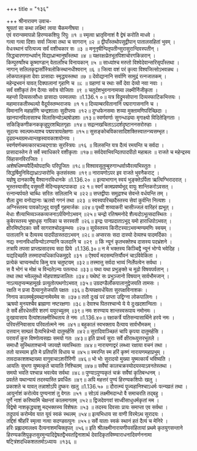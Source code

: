 +++
title = "१३६"

+++
श्रीनारायण उवाच-  
श्रूयतां सा कथा लक्ष्मि! त्वया चैकमनीषया ।  
एवं वरान्समापन्नो हिरण्यकशिपुः रिपुः ॥१ ॥
स्मृत्वा भ्रातृविनाशं वै द्वेषं करोति माधवे ।  
गत्वा गत्वा दिशाः सर्वा जित्वा तथा च सागरान् ॥२ ॥
द्वीपाँस्तथोपसुद्वीपान् पातालसहितां भुवम् ।  
वेधःस्थानं परित्यज्य सर्वं वशीचकार सः ॥३ ॥
मनूनृषीन्पितृपतीन्सुरासुरान्दिवस्पतीन् ।  
सिद्धचारणगान्धर्वान् विद्याध्रान्मानुषाँस्तथा ॥४ ॥
यक्षरक्षःप्रेतभूतपिशाचोरगकिन्नरान् ।  
किम्पुरुषाँश्च कूष्माण्डान् वेतालाँश्च विनायकान् ॥५ ॥
साध्यांश्च मरुतो विश्वेदेवान्सरिसृपाँस्तथा ।  
नागान् सलिलकृद्वासाँस्त्रिलोकिस्थानधीश्वरान् ॥६ ॥
जित्वा वशं परं कृत्वा विश्वजित्सोऽभवन्नथ ।  
लोकपालकृता देवाः प्रासादाः स्मृद्धयस्तथा ॥७ ॥
देवोद्यानानि सर्वाणि सामुद्रं रत्नजातकम् ।  
महेन्द्रभवनं यावत् दिक्पालानां गृहाणि च ॥८ ॥
ग्रहाणां च रथाः सर्वे देवा देव्यो नवा नवाः ।  
सर्वं वशीकृतं तेन दैत्याः सर्वत्र योजिताः ॥९ ॥
चतुर्दशभुवनानामग्र्या लक्ष्मीर्निजीकृता ।  
महन्तो दिव्यसत्सौधाः प्रासादाः परमालयाः ॥1.136.१ ०॥
यत्र विद्रुमसोपाना दिव्यस्फाटिकभित्तयः ।  
महामारकतीस्थल्यो वैदूर्यस्तम्भराजयः ॥१ १॥
दिव्याम्बरवितानानि पद्मरागासनानि च ।  
विमानानि महार्हाणि चन्द्रशालाः सुदीप्तयः ॥१२॥
दुग्धफेनसमाः शय्या मुक्तामणिपरिच्छिदाः ।  
खानपानविलासाश्च विलासिन्योऽब्दषोडशाः ॥१३॥
स्वर्णवर्णाः सुगन्धाढ्याः मृगाक्ष्यो विदितेङ्गिताः ।  
सकिङ्किणीकनककृन्नूपुरशब्दितगृहाः ॥१४॥
सद्रत्नखचिताऽऽदर्शदृष्टाननसरोरुहाः ।  
सुदत्यः स्वल्पमध्याश्च पद्मपत्रायतेक्षणाः ॥१५॥
सुसङ्कोचविकासादिशक्तिस्वातन्त्र्यसम्भृत।  
दृढग्रन्थ्यग्रमध्यान्तहृस्वावकाशयोनयः ।  
स्वर्णवर्णचमत्कारचञ्चद्गात्राः सुरस्त्रियः ॥१६ ॥
विलसन्ति यत्र दैत्यं रमयन्ति च सर्वदा ।  
प्रासादास्तेन ते सर्वे स्वाधिकारे वशीकृताः ॥१७॥
सर्वदेवाभिवन्दितपादपीठो महाबलः ॥
राजते च महेन्द्रस्य सिंहासनविराजितः ।  
अशेषधिष्ण्यपैर्दिव्योपदाभिः परिपूजितः ॥१८॥
विश्वावसुतुम्बुरुगान्धर्वाग्र्यैरत्यभिस्तुतः ।  
सिद्धर्षिमुनिविद्याध्राऽप्सरोभिः कृतसंस्तवः ॥१९॥
नारायणोऽपर इव राजते भुवनैकराट् ।  
यज्ञेषु दानकार्येषु वैश्वानरविधानके ॥1.136.२० ॥
इत्याभागान् स्वयं भुङ्क्तेऽर्पिता ऋत्विग्भिरादरात् ।  
भूस्तस्यासीद् वसुमती मेदिन्यकृष्टपाकदा ॥२ १॥
स्वर्गं कामप्रवर्ष्यभूद् वायुः शान्तिकरोऽवसत् ।  
रत्नान्यर्पयते चाब्धिः सरितः सलिलानि च ॥२२॥
सप्तद्वीपाः समुद्राश्च सेवन्ते वर्धयन्ति तम् ।  
शैला द्रुमा वनोद्यानाः ऋतवो गगनं तथा ॥२३ ॥
स्वस्वपरिच्छदैस्तस्य सेवां कुर्वन्ति नित्यशः ।  
अग्निस्तस्य पावकोऽभूद् वायुर्वै गृहमार्जकः ॥२४॥
पृथ्वी शय्याकरी चासीज्जलं वारिहरं ह्यभूत् ।  
मेधाः शैत्याभिव्यञ्जकव्यजनाऽर्पयिणोऽभवन् ॥२५॥
चन्द्रो रतिश्रमनोदे शैत्यदोऽभूत्सदास्थितः ।  
कुबेरस्तस्य भूषाधृक् गायिका च सरस्वती ॥२६॥
इन्द्रः पानप्रदाताऽभूद् यमो हाराधिपोऽभवत् ।  
क्षीरमिष्टोदकाः सर्वे सागराश्चोदकुम्भयः ॥२७॥
सूर्यस्तस्य किरीटस्याऽभवन्मण्यमणिः स्वयम् ।  
पातालानि च दैत्यस्य पादपीठास्तदाऽभवन् ॥२८॥
अप्सरसः सदा दास्यो देव्यश्च पादमर्दिकाः ।  
नद्यः स्नानविधायिन्योऽरण्यानि फलदानि च ॥२९ ॥
किं न्यूनं कृतभक्तेश्च दासस्य पदभ्रंशने ।  
तत्रापि तपसा प्राप्तप्रसादस्य सदा प्रिये ॥1.136.३०॥
न मे भक्तस्य किञ्चिद्वै न्यूनं भोग्ये भवेदिह ।  
यद्यदिच्छति तस्मादप्यधिकाधिकमुद्ददे ॥३१ ॥
ऐश्वर्यं मदसम्पत्तिर्यौवनं चाऽविवेकिता ।  
प्रत्येकं चाप्यनर्थाय किमु यत्र चतुष्टयम् ॥३२॥
तस्मात्तु सर्वदा भाव्यं निर्लेपत्वेन सर्वथा ।  
स वै भोगं च मोक्षं च विन्दतेऽन्यः पतत्यधः ॥३३॥
यथा यथा प्रभुङ्क्ते च मूढो विषयपर्वतान् ।  
तथा तथा भवेल्लुब्धो मोहपाशप्रजालितः ॥३४॥
यथेष्टं सः प्रभुञ्जानो विषयान् सार्वभौमजान् ।  
नाऽत्यतृप्यन्महामूर्खः प्रत्युतोत्पथगोऽभवत् ॥३५॥
उग्रदण्डैर्लोकपालानुद्वेजयति तामसः ।  
रक्षति न प्रजा दैत्यानुत्तेजयति पक्षतः ॥३६॥
दैत्यपक्षवर्धयिता सुरपक्षविनाशकः ।  
निनाय कालमर्बुदमब्दानामेवमेव सः ॥३७॥
ततो दुःखं परं प्राप्ता उद्विग्ना लोकपालिनः ।  
ऋषयो मुनयश्चैव ब्राह्मणा नष्टरक्षणाः ॥३८॥
देवाश्च पितरश्चान्ये ये ये दुःखदशान्विताः ।  
ते सर्वे क्षीरधेस्तीरे शरणं ययुरच्युतम् ॥३९॥
नमः शरण्याय शान्तस्वरूपाय नमोनमः ।  
दुःखावासाय दैत्यांशलक्ष्मीस्थिताय ते नमः ॥1.136.४०॥
रक्षाकर्त्रे यतिसन्यासार्थिने हरये नमः ।  
परिवर्त्तनिवासाय परिवर्तात्मने नमः ॥४१॥
बहुकालं स्वभक्ताय दैत्याय सार्वभौमकम् ।  
दत्तवान् साम्प्रतं दैत्यभिन्नेभ्यो दातुमर्हसि ॥४२॥
सुरादिवाञ्च्छितं चापि कृपया दातुमर्हसि ।  
परावर्त्तं कुरु विष्णोत्वसह्यः समयो गतः ॥४३॥
इति प्रार्थ्य सुराः सर्वे क्षीराब्ध्युत्तरभूतले ।  
समाधौ सुस्थिताश्चान्ये जपयज्ञे व्यवस्थिताः ॥४४॥
नारायणाद्वरं लब्ध्वा रक्षाया वचनं तथा ।  
ततो यास्याम इति मे प्रतिपत्तिं विधाय च ॥४५॥
स्मरन्ति स्म हरिं कृष्णं नारायणमहाप्रभुम् ।  
तावदाकाशशब्दाख्या वागुवाचाऽशरीरिणी ॥४६॥
भो भोः सुरादयो मुख्या युष्मत्कार्यं भविष्यति ।  
आयतिः सुभगा युष्मत्कृते चायाति निश्चितम् ॥४७॥
सर्वेषां कालचक्रस्योदयस्याऽवनतेस्तथा ।  
समयो भवति पश्चान्न भवत्येव सर्वथा ॥४८॥
पुण्याऽपुण्यकृतं चक्रं सर्वेषां कृतिबन्धनम् ।  
प्रवर्तते यथान्यायं तदस्यास्ति प्रवर्धितः ॥४९॥
अपि महत्तरं पुण्यं हिरण्यकशिपोः खलु ।  
प्रकाशते च यावत् तन्नाशोऽपि दुष्करः खलु ॥1.136.५० ॥
दौरात्म्यं पूज्यहानिश्चाऽधर्मः पत्न्यव्रतं तथा ।  
आयुर्नाशं करोत्येव पुण्यनाशं तु वेगतः ॥५१ ॥
सोऽयं लक्ष्मीमदान्धो वै समाचरति तद्बहु ।  
पूर्णे नाशं करिष्यामि चेक्षन्तां कालमागतम् ॥५२॥
द्विजदेवगवां साध्वीसाधुधर्मकृतां मम ।  
विद्वेषो नाशकृद्ध्याशु मद्भक्तस्य विशेषतः ॥५३ ॥
तदस्य दिवसाः प्रायः समाप्ता एव सर्वथा ।  
तदुपायं करोम्येव यात यूयं स्वकं स्थलम् ॥५४॥
इत्यभिधाय सा वाणी विरमेऽथ सुरादयः ।  
तद्दिशं श्रीहरिं स्मृत्वा नत्वा सदण्डवत्पुनः ॥५५॥
सर्वे याताः स्वकं स्थानं हतं दैत्यं च मेनिरे ।  
हरिः प्रह्लादमालक्ष्य दैत्यनाशमचिक्लृपत् ॥५६॥
इति श्रीलक्ष्मीनारायणीयसंहितायां प्रथमे कृतयुगसन्ताने हिरण्यकशिपुकृतसुरमुन्यादिद्वेषतद्वैभवतद्विनाशार्थ देवादिकृतविष्ण्वाराधनादिवर्णननामा षट्त्रिंशदधिकशततमोऽध्यायः ॥१३६ ॥
    

